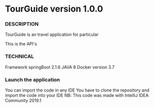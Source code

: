 # TourGuide version 1.0.0

### DESCRIPTION

TourGuide is an travel application for particular

This is the API's

### TECHNICAL

Framework springBoot 2.1.6
JAVA 8
Docker version 3.7

### Launch the application

You can import the code in any IDE 
You have to clone the repository and import the code into your IDE 
NB: This code was made with IntelliJ IDEA Community 2019.1

